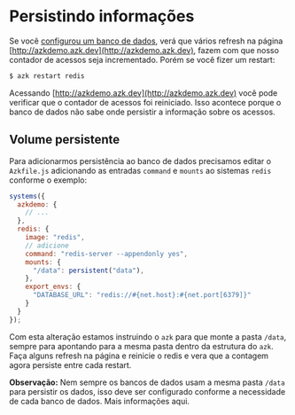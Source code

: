 # Persistindo informações

Se você [configurou um banco de dados](database.md), verá que vários refresh na página [http://azkdemo.azk.dev](http://azkdemo.azk.dev), fazem com que nosso contador de acessos seja incrementado. Porém se você fizer um restart:

```bash
$ azk restart redis
```

Acessando [http://azkdemo.azk.dev](http://azkdemo.azk.dev) você pode verificar que o contador de acessos foi reiniciado.
Isso acontece porque o banco de dados não sabe onde persistir a informação sobre os acessos.

## Volume persistente

Para adicionarmos persistência ao banco de dados precisamos editar o `Azkfile.js` adicionando as entradas `command` e `mounts` ao sistemas `redis` conforme o exemplo:

```js
systems({
  azkdemo: {
    // ...
  },
  redis: {
    image: "redis",
    // adicione
    command: "redis-server --appendonly yes",
    mounts: {
      "/data": persistent("data"),
    },
    export_envs: {
      "DATABASE_URL": "redis://#{net.host}:#{net.port[6379]}"
    }
  }
});
```

Com esta alteração estamos instruindo o `azk` para que monte a pasta `/data`, sempre para apontando para a mesma pasta dentro da estrutura do `azk`. Faça alguns refresh na página e reinicie o redis e vera que a contagem agora persiste entre cada restart.

**Observação:** Nem sempre os bancos de dados usam a mesma pasta `/data` para persistir os dados, isso deve ser configurado conforme a necessidade de cada banco de dados. Mais informações aqui.

